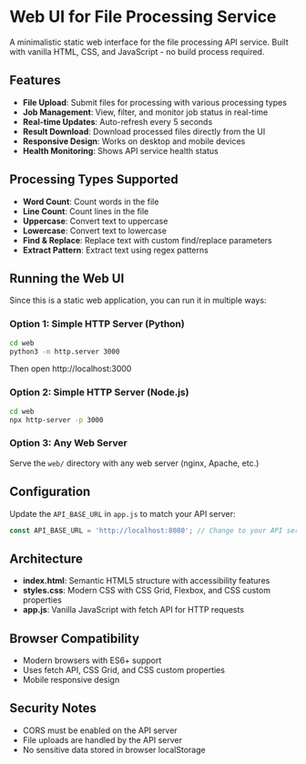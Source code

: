 # Web UI for File Processing Service

A minimalistic static web interface for the file processing API service. Built with vanilla HTML, CSS, and JavaScript - no build process required.

## Features

- **File Upload**: Submit files for processing with various processing types
- **Job Management**: View, filter, and monitor job status in real-time  
- **Real-time Updates**: Auto-refresh every 5 seconds
- **Result Download**: Download processed files directly from the UI
- **Responsive Design**: Works on desktop and mobile devices
- **Health Monitoring**: Shows API service health status

## Processing Types Supported

- **Word Count**: Count words in the file
- **Line Count**: Count lines in the file  
- **Uppercase**: Convert text to uppercase
- **Lowercase**: Convert text to lowercase
- **Find & Replace**: Replace text with custom find/replace parameters
- **Extract Pattern**: Extract text using regex patterns

## Running the Web UI

Since this is a static web application, you can run it in multiple ways:

### Option 1: Simple HTTP Server (Python)
```bash
cd web
python3 -m http.server 3000
```
Then open http://localhost:3000

### Option 2: Simple HTTP Server (Node.js)
```bash
cd web
npx http-server -p 3000
```

### Option 3: Any Web Server
Serve the `web/` directory with any web server (nginx, Apache, etc.)

## Configuration

Update the `API_BASE_URL` in `app.js` to match your API server:

```javascript
const API_BASE_URL = 'http://localhost:8080'; // Change to your API server
```

## Architecture

- **index.html**: Semantic HTML5 structure with accessibility features
- **styles.css**: Modern CSS with CSS Grid, Flexbox, and CSS custom properties
- **app.js**: Vanilla JavaScript with fetch API for HTTP requests

## Browser Compatibility

- Modern browsers with ES6+ support
- Uses fetch API, CSS Grid, and CSS custom properties
- Mobile responsive design

## Security Notes

- CORS must be enabled on the API server
- File uploads are handled by the API server
- No sensitive data stored in browser localStorage